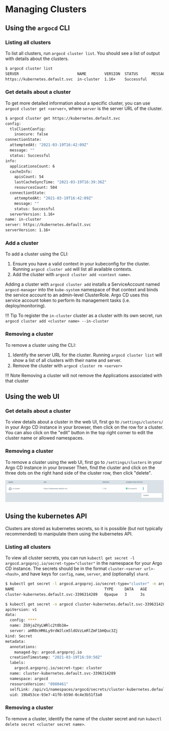 # Managing Clusters

## Using the `argocd` CLI

### Listing all clusters

To list all clusters, run `argocd cluster list`. You should see a list of output with details about the clusters.

```bash
$ argocd cluster list
SERVER                          NAME        VERSION  STATUS      MESSAGE
https://kubernetes.default.svc  in-cluster  1.16+    Successful  
```

### Get details about a cluster

To get more detailed information about a specific cluster, you can use `argocd cluster get <server>`, where `server` is the server URL of the cluster.

```bash
$ argocd cluster get https://kubernetes.default.svc
config:
  tlsClientConfig:
    insecure: false
connectionState:
  attemptedAt: "2021-03-19T16:42:09Z"
  message: ""
  status: Successful
info:
  applicationsCount: 6
  cacheInfo:
    apisCount: 54
    lastCacheSyncTime: "2021-03-19T16:39:36Z"
    resourcesCount: 504
  connectionState:
    attemptedAt: "2021-03-19T16:42:09Z"
    message: ""
    status: Successful
  serverVersion: 1.16+
name: in-cluster
server: https://kubernetes.default.svc
serverVersion: 1.16+
```

### Add a cluster

To add a cluster using the CLI:

1. Ensure you have a valid context in your kubeconfig for the cluster. Running `argocd cluster add` will list all available contexts.
2. Add the cluster with `argocd cluster add <context name>`.

Adding a cluster with `argocd cluster add` installs a ServiceAccount named `argocd-manager` into the `kube-system` namespace of that context and binds the service account to an admin-level ClusterRole. Argo CD uses this service account token to perform its management tasks (i.e. deploy/monitoring).

!!! Tip
    To register the `in-cluster` cluster as a cluster with its own secret, run
    `argocd cluster add <cluster name> --in-cluster`

### Removing a cluster

To remove a cluster using the CLI:

1. Identify the server URL for the cluster. Running `argocd cluster list` will show a list of all clusters with their name and server.
2. Remove the cluster with `argocd cluster rm <server>`

!!! Note
    Removing a cluster will not remove the Applications associated with that cluster

## Using the web UI

### Get details about a cluster

To view details about a cluster in the web UI, first go to `/settings/clusters/` in your Argo CD instance in your browser, then click on the row for a cluster. You can also click on the "edit" button in the top right corner to edit the cluster name or allowed namespaces.

### Removing a cluster

To remove a cluster using the web UI, first go to `/settings/clusters` in your Argo CD instance in your browser
Then, find the cluster and click on the three dots on the right hand side of the cluster row, then click "delete".

![Screenshot showing a cluster row in the ArgoCD UI with the "remove" option visible](../../assets/cluster-remove-ui.png)

## Using the kubernetes API

Clusters are stored as kubernetes secrets, so it is possible (but not typically recommended) to manipulate them using the kubernetes API. 

### Listing all clusters

To view all cluster secrets, you can run `kubectl get secret -l argocd.argoproj.io/secret-type="cluster"` in the namespace for your Argo CD instance. The secrets should be in the format `cluster-<server url>-<hash>`, and have keys for `config`, `name`, `server`, and (optionally) `shard`.

```bash
$ kubectl get secret -l argocd.argoproj.io/secret-type="cluster" -n argocd
NAME                                        TYPE     DATA   AGE
cluster-kubernetes.default.svc-3396314289   Opaque   3      3s
```

```bash
$ kubectl get secret -n argocd cluster-kubernetes.default.svc-3396314289 -o yaml
apiVersion: v1
data:
  config: ****
  name: ZG9ja2VyLWRlc2t0b3A=
  server: aHR0cHM6Ly9rdWJlcm5ldGVzLmRlZmF1bHQuc3Zj
kind: Secret
metadata:
  annotations:
    managed-by: argocd.argoproj.io
  creationTimestamp: "2021-03-19T16:59:50Z"
  labels:
    argocd.argoproj.io/secret-type: cluster
  name: cluster-kubernetes.default.svc-3396314289
  namespace: argocd
  resourceVersion: "8980461"
  selfLink: /api/v1/namespaces/argocd/secrets/cluster-kubernetes.default.svc-3396314289
  uid: 19b453ce-93e7-41f0-b59d-0c4e3b51f3a0
```

### Removing a cluster

To remove a cluster, identify the name of the cluster secret and run `kubectl delete secret <cluster secret name>`.
